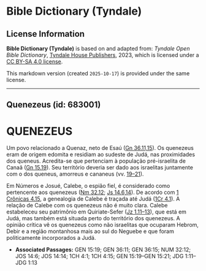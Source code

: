 # Bible Dictionary (Tyndale)

## License Information

**Bible Dictionary (Tyndale)** is based on and adapted from: _Tyndale Open Bible Dictionary_, [Tyndale House Publishers](https://tyndaleopenresources.com/), 2023, which is licensed under a [CC BY-SA 4.0 license](https://creativecommons.org/licenses/by-sa/4.0/legalcode.en).

This markdown version (created `2025-10-17`) is provided under the same license.



--------------------------------

## Quenezeus (id: 683001)

QUENEZEUS
=========

Um povo relacionado a Quenaz, neto de Esaú ([Gn 36\.11,15](https://ref.ly/Gen36:11,Gen36:15)). Os quenezeus eram de origem edomita e residiam ao sudeste de Judá, nas proximidades dos queneus. Acredita\-se que pertenciam à população pré\-israelita de Canaã ([Gn 15\.19](https://ref.ly/Gen15:19)). Seu território deveria ser dado aos israelitas juntamente com o dos queneus, amorreus e cananeus (vv. [19–21](https://ref.ly/Gen15:19-Gen15:21)).

Em Números e Josué, Calebe, o espião fiel, é considerado como pertencente aos quenezeus ([Nm 32\.12](https://ref.ly/Num32:12); [Js 14\.6,14](https://ref.ly/Josh14:6,Josh14:14)). De acordo com [1 Crônicas 4\.15](https://ref.ly/1Chr4:15), a genealogia de Calebe é traçada até Judá ([1Cr 4\.1](https://ref.ly/1Chr4:1)). A relação de Calebe com os quenezeus não é muito clara. Calebe estabeleceu seu patrimônio em Quiriate\-Sefer ([Jz 1\.11–13](https://ref.ly/Judg1:11-Judg1:13)), que está em Judá, mas também está situada perto do território dos quenezeus. A opinião crítica vê os quenezeus como não israelitas que ocuparam Hebrom, Debir e a região montanhosa mais ao sul do Neguebe e que foram politicamente incorporados a Judá.

* **Associated Passages:** GEN 15:19; GEN 36:11; GEN 36:15; NUM 32:12; JOS 14:6; JOS 14:14; 1CH 4:1; 1CH 4:15; GEN 15:19–GEN 15:21; JDG 1:11–JDG 1:13

